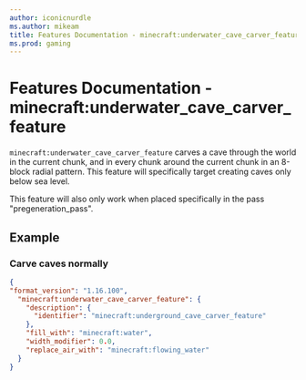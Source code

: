 ```yaml
---
author: iconicnurdle
ms.author: mikeam
title: Features Documentation - minecraft:underwater_cave_carver_feature
ms.prod: gaming
---
```


# Features Documentation - minecraft:underwater_cave_carver_feature

`minecraft:underwater_cave_carver_feature` carves a cave through the world in the current chunk, and in every chunk around the current chunk in an 8-block radial pattern. This feature will specifically target creating caves only below sea level.

This feature will also only work when placed specifically in the pass "pregeneration_pass".

## Example

### Carve caves normally

```json
{
"format_version": "1.16.100",
  "minecraft:underwater_cave_carver_feature": {
    "description": {
      "identifier": "minecraft:underground_cave_carver_feature"
    },
    "fill_with": "minecraft:water",
    "width_modifier": 0.0,
    "replace_air_with": "minecraft:flowing_water"
  }
}
```
